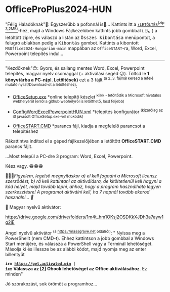 # OfficeProPlus2024-HUN
"Félig Haladóknak"🙌: Egyszerűbb a pofonnál is👊... Kattints itt a 
<a href="https://github.com/mondomata/MS-Office2024-HUNGARIAN/archive/refs/heads/main.zip"><code>⬇️LETÖLTÉS</code><sup>(zip 3,2MB)</sup></a>-hez, majd a Windows Fájlkezelőben kattints jobb gombbal ( 🖱️<sub>↖️</sub> ) a letöltött zipre, és válaszd a listán az <tt>Összes kibontása</tt> menüpontot, a felugró ablakban pedig a <tt>Kibontás</tt> gombot. Kattints a kibontott <code>MSOffice2024-Hungarian-main</code> mappában az <code>OfficeSTART</code>-ra, Word, Excel, Powerpoint telepítés indul... 
**********
"Kezdőknek"😊:
Gyors, és sallang mentes Word, Excel, Powerpoint telepítés, magyar nyelv csomaggal (+ aktiválási segéd 😜).
Töltsd le <b>1 könyvtárba a PC-n(pl. Letöltések)</b> ezt a 3 fájlt <sup>(a 2.,3. fájlnál keresd a lefelé mutató nyilat/Download-ot a letöltéshez)</sup>:

- <a download href="https://c2rsetup.officeapps.live.com/c2r/download.aspx?ProductreleaseID=ProPlus2024Retail&platform=x64&language=hu-hu&version=O16GA">OfficeSetup.exe</a>
  *online telepítő készlet <sup>klikk - letöltődik a Microsoft hivatalos webhelyéről (erről a github webhelyről is letölthető, lásd feljebb)</sup>
     
- <a download href="https://github.com/mondomata/MS-Office2024-HUNGARIAN/blob/main/configWordExcelPowerpointHUN.xml">ConfigWordExcelPowerpointHUN.xml</a>
  *telepítés konfigurátor <sup>(kizárólag az itt javasolt OfficeSetup.exe-vel működik)</sup> 

- <a download href="https://github.com/mondomata/MS-Office2024-HUNGARIAN/blob/main/OfficeSTART.CMD">OfficeSTART.CMD</a>
  *parancs fájl, kiadja a megfelelő parancsot a telepítéshez

Rákattintva indítsd el a géped fájlkezelőjében a letöltött <b>OfficeSTART.CMD</b> parancs fájlt.

...Most települ a PC-dre 3 program: Word, Excel, Powerpoint.

Kész vagy. &#128513;&#128513;&#128513;

&#128294;&#128294;&#128294;<i>Figyelem, legelső megnyitáskor a) el kell fogadni a Microsoft licensz szerződést, b) rá kell kattintani az aktiválásra, de kitöltetlenül kell hagyni a kód helyét, majd tovább lépni, ahhoz, hogy a program használható legyen szerkesztésre! A programot aktiválni kell, ha 7 napnál tovább akarod használni... &#128273;</i>

🥳 Magyar nyelvű aktivátor:

https://drive.google.com/drive/folders/1m4t_hm1OKsj2OSDKkXJDh3a7ayw1g2iE

Angol nyelvű aktivátor <sup>(a https://massgrave.net oldalról)</sup>:
<quote>"
 Nyissa meg a PowerShellt (nem CMD-t).  Ehhez kattintson a jobb gombbal a Windows Start menüjére, és válassza a PowerShell vagy a Terminál lehetőséget.
 Másolja ki és illessze be az alábbi kódot, majd nyomja meg az enter billentyűt

<b><code>irm https://get.activated.win | iex</code></b>
 <b>Válassza az [2] Ohook lehetőséget az Office aktiválásához</b>.
 Ez minden"
 </quote>

Jó szórakozást, sok örömöt a programhoz...

